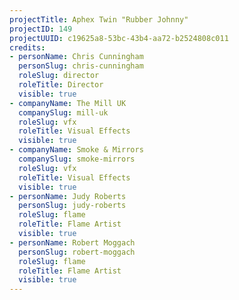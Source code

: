 ```yaml
---
projectTitle: Aphex Twin "Rubber Johnny"
projectID: 149
projectUUID: c19625a8-53bc-43b4-aa72-b2524808c011
credits:
- personName: Chris Cunningham
  personSlug: chris-cunningham
  roleSlug: director
  roleTitle: Director
  visible: true
- companyName: The Mill UK
  companySlug: mill-uk
  roleSlug: vfx
  roleTitle: Visual Effects
  visible: true
- companyName: Smoke & Mirrors
  companySlug: smoke-mirrors
  roleSlug: vfx
  roleTitle: Visual Effects
  visible: true
- personName: Judy Roberts
  personSlug: judy-roberts
  roleSlug: flame
  roleTitle: Flame Artist
  visible: true
- personName: Robert Moggach
  personSlug: robert-moggach
  roleSlug: flame
  roleTitle: Flame Artist
  visible: true
---
```

